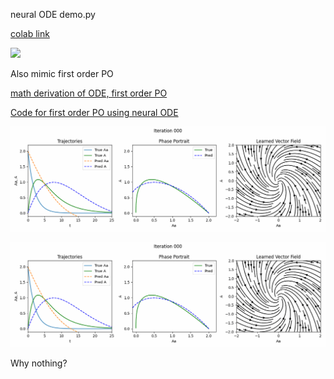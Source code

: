 neural ODE demo.py 

[colab link](https://colab.research.google.com/drive/1UKKPrahiNXUzEeUoK3NKfagqN494XHzt#scrollTo=Lv5jaRVP05Hn&uniqifier=2)

![](demo.gif)

Also mimic first order PO


[math derivation of ODE, first order PO](https://github.com/yingzibu/ODE/blob/main/note/first%20order%20PO%2C%20ODE.pdf)

[Code for first order PO using neural ODE](https://github.com/yingzibu/ODE/blob/main/code/neural_ODE_first_order_PO.ipynb)

![](first_order_PO.gif)

![](https://github.com/yingzibu/ODE/blob/main/code/first_order_PO.gif)

Why nothing?
